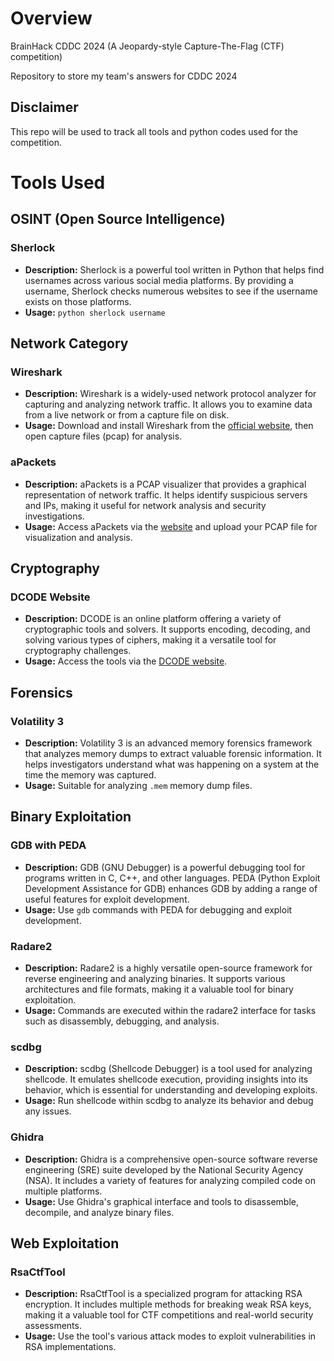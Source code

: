 # Overview #
BrainHack CDDC 2024 (A Jeopardy-style Capture-The-Flag (CTF) competition)

Repository to store my team's answers for CDDC 2024

## Disclaimer ##
This repo will be used to track all tools and python codes used for the competition.

# Tools Used #

## OSINT (Open Source Intelligence)

### Sherlock
- **Description:** Sherlock is a powerful tool written in Python that helps find usernames across various social media platforms. By providing a username, Sherlock checks numerous websites to see if the username exists on those platforms.
- **Usage:** `python sherlock username`

## Network Category

### Wireshark
- **Description:** Wireshark is a widely-used network protocol analyzer for capturing and analyzing network traffic. It allows you to examine data from a live network or from a capture file on disk.
- **Usage:** Download and install Wireshark from the [official website](https://www.wireshark.org/), then open capture files (pcap) for analysis.

### aPackets
- **Description:** aPackets is a PCAP visualizer that provides a graphical representation of network traffic. It helps identify suspicious servers and IPs, making it useful for network analysis and security investigations.
- **Usage:** Access aPackets via the [website](https://apackets.com/) and upload your PCAP file for visualization and analysis.

## Cryptography

### DCODE Website
- **Description:** DCODE is an online platform offering a variety of cryptographic tools and solvers. It supports encoding, decoding, and solving various types of ciphers, making it a versatile tool for cryptography challenges.
- **Usage:** Access the tools via the [DCODE website](https://www.dcode.fr/).

## Forensics

### Volatility 3
- **Description:** Volatility 3 is an advanced memory forensics framework that analyzes memory dumps to extract valuable forensic information. It helps investigators understand what was happening on a system at the time the memory was captured.
- **Usage:** Suitable for analyzing `.mem` memory dump files.

## Binary Exploitation

### GDB with PEDA
- **Description:** GDB (GNU Debugger) is a powerful debugging tool for programs written in C, C++, and other languages. PEDA (Python Exploit Development Assistance for GDB) enhances GDB by adding a range of useful features for exploit development.
- **Usage:** Use `gdb` commands with PEDA for debugging and exploit development.

### Radare2
- **Description:** Radare2 is a highly versatile open-source framework for reverse engineering and analyzing binaries. It supports various architectures and file formats, making it a valuable tool for binary exploitation.
- **Usage:** Commands are executed within the radare2 interface for tasks such as disassembly, debugging, and analysis.

### scdbg
- **Description:** scdbg (Shellcode Debugger) is a tool used for analyzing shellcode. It emulates shellcode execution, providing insights into its behavior, which is essential for understanding and developing exploits.
- **Usage:** Run shellcode within scdbg to analyze its behavior and debug any issues.

### Ghidra
- **Description:** Ghidra is a comprehensive open-source software reverse engineering (SRE) suite developed by the National Security Agency (NSA). It includes a variety of features for analyzing compiled code on multiple platforms.
- **Usage:** Use Ghidra's graphical interface and tools to disassemble, decompile, and analyze binary files.

## Web Exploitation

### RsaCtfTool
- **Description:** RsaCtfTool is a specialized program for attacking RSA encryption. It includes multiple methods for breaking weak RSA keys, making it a valuable tool for CTF competitions and real-world security assessments.
- **Usage:** Use the tool's various attack modes to exploit vulnerabilities in RSA implementations.
